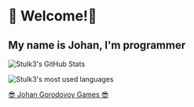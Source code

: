 # 👋 Welcome!👋
##  My name is Johan, I'm programmer 

![Stulk3's GitHub Stats](https://github-stats-iamoniel1.vercel.app/api?username=Stulk3&bg_color=30,e96443,904e95&title_color=fff&text_color=fff&count_private=true&include_all_commits=true)

![Stulk3's most used languages](https://github-stats-iamoniel1.vercel.app/api/top-langs/?username=Stulk3&layout=compact&card_width=445&count_private=true&langs_count=16&include_all_commits=true)

[😎 Johan Gorodovoy Games 😎](http://johangorodovoy.games)
